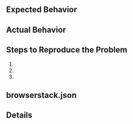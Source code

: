 <!--- Provide a general summary of the issue in the Title above -->

## Expected Behavior
<!--- Tell us what should happen -->

## Actual Behavior
<!--- Tell us what happens instead of the expected behavior -->

## Steps to Reproduce the Problem

  1.
  2.
  3.

## browserstack.json
<!-- Provide your browserstack.json, remember to exclude your browserstack username and access key.-->

## Details
<!--- Provide a detailed description of the issue that you are facing. -->
